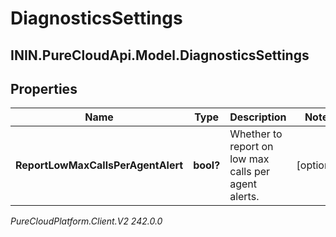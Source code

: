 # DiagnosticsSettings

## ININ.PureCloudApi.Model.DiagnosticsSettings

## Properties

|Name | Type | Description | Notes|
|------------ | ------------- | ------------- | -------------|
| **ReportLowMaxCallsPerAgentAlert** | **bool?** | Whether to report on low max calls per agent alerts. | [optional] |



_PureCloudPlatform.Client.V2 242.0.0_
